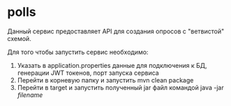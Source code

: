 # polls

Данный сервис предоставляет API для создания опросов с "ветвистой" схемой.

Для того чтобы запустить сервис необходимо:

1) Указать в application.properties данные для подключения к БД, генерации JWT токенов, порт запуска сервиса
2) Перейти в корневую папку и запустить mvn clean package
3) Перейти в target и запустить полученный jar файл командой java -jar *filename*
